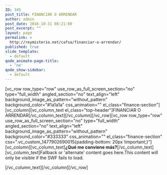 ```yaml
---
ID: 345
post_title: FINANCIAR O ARRENDAR
author: admin
post_date: 2016-10-31 08:21:00
post_excerpt: ""
layout: page
permalink: >
  http://reymisterio.net/cafsa/financiar-o-arrendar/
published: true
slide_template:
  - default
qode_animate-page-title:
  - 'no'
qode_show-sidebar:
  - default
---
```

[vc_row row_type="row" use_row_as_full_screen_section="no" type="full_width" angled_section="no" text_align="left" background_image_as_pattern="without_pattern" background_color="#1a1a1a" css_animation="" el_class="finance-section"][vc_column][vc_column_text el_class="top-header"]<span class="colortext">FINANCIAR O</span> <span class="require">ARRENDAR</span>[/vc_column_text][/vc_column][/vc_row][vc_row row_type="row" use_row_as_full_screen_section="no" type="full_width" angled_section="no" text_align="left" background_image_as_pattern="without_pattern" background_color="#333333" css_animation="" el_class="finance-section" css=".vc_custom_1477902690015{padding-bottom: 20px !important;}"][vc_column][vc_column_text]<b>¿Qué me conviene más?</b>[/vc_column_text][vc_column_text]<object id="flashcontent" width="400px" height="400px" classid="clsid:D27CDB6E-AE6D-11cf-96B8-444553540000"><param name="movie" value="Путь к файлу.swf" /><!-- [if !IE]>--><object type="application/x-shockwave-flash" data="http://reymisterio.net/cafsa/wp-content/uploads/2016/10/Video_FA_ConAudio.swf" width="100%" height="100%"><!--<![endif]-->Fallback or 'alternate' content goes here.This content will only be visible if the SWF fails to load.<!-- [if !IE]>--></object></object>
<!--<![endif]-->[/vc_column_text][/vc_column][/vc_row]